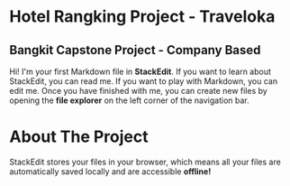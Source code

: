 # Hotel Rangking Project - Traveloka 
## Bangkit Capstone Project - Company Based

Hi! I'm your first Markdown file in **StackEdit**. If you want to learn about StackEdit, you can read me. If you want to play with Markdown, you can edit me. Once you have finished with me, you can create new files by opening the **file explorer** on the left corner of the navigation bar.


# About The Project

StackEdit stores your files in your browser, which means all your files are automatically saved locally and are accessible **offline!**
